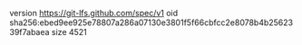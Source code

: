 version https://git-lfs.github.com/spec/v1
oid sha256:ebed9ee925e78807a286a07130e3801f5f66cbfcc2e8078b4b2562339f7abaea
size 4521
